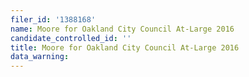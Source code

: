 ```yaml
---
filer_id: '1388168'
name: Moore for Oakland City Council At-Large 2016
candidate_controlled_id: ''
title: Moore for Oakland City Council At-Large 2016
data_warning: 
---
```

